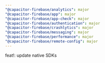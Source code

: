 ```yaml
---
"@capacitor-firebase/analytics": major
"@capacitor-firebase/app": major
"@capacitor-firebase/app-check": major
"@capacitor-firebase/authentication": major
"@capacitor-firebase/crashlytics": major
"@capacitor-firebase/messaging": major
"@capacitor-firebase/performance": major
"@capacitor-firebase/remote-config": major
---
```


feat!: update native SDKs
